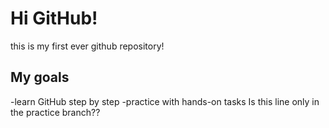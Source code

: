 # Hi GitHub!
this is my first ever github repository!
## My goals
-learn GitHub step by step
-practice with hands-on tasks
Is this line only in the practice branch??
